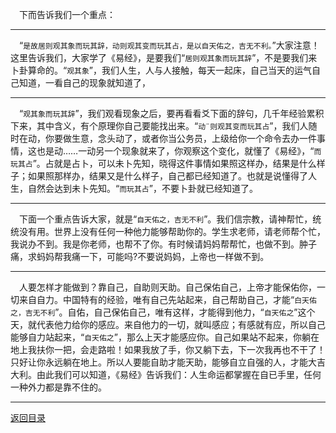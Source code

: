 &emsp;下而告诉我们一个重点：
___
&emsp;“``是故居则观其象而玩其辞，动则观其变而玩其占，是以自天佑之，吉无不利。``”大家注意！这里告诉我们，大家学了《易经》，是要我们“``居则观其象而玩其辞``”，不是要我们来卜卦算命的。“``观其象``”，我们人生，人与人接触，每天一起床，自己当天的运气自己知道，一看自己的现象就知道了，
___
&emsp;“``观其象而玩其辞``”，我们观看现象之后，要再看看爻下面的辞句，几千年经验累积下来，其中含义，有个原理你自己要能找出来。“``动¨则观其变而玩其占``”，我们人随时在动，你要做生意，念头动了，或者你当公务员，上级给你一个命令去办一件事情，这也是动……一动另一个现象就来了，你观察这个变化，就懂了《易经》，“``而玩其占``”。占就是占卜，可以未卜先知，晓得这件事情如果照这样办，结果是什么样子；如果照那样办，结果又是什么样子，自己都已经知道了。也就是说懂得了人生，自然会达到未卜先知。“``而玩其占``”，不要卜卦就已经知道了。
___
&emsp;下面一个重点告诉大家，就是“``自天佑之，吉无不利``”。我们信宗教，请神帮忙，统统没有用。世界上没有任何一种他力能够帮助你的。学生求老师，请老师帮个忙，我说办不到。我是你老师，也帮不了你。有时候请妈妈帮帮忙，也做不到。肿子痛，求蚂妈帮我痛一下，可能吗?不要说妈妈，上帝也一样做不到。
___
&emsp;人要怎样才能做到？靠自己，自助则天助。自己保佑自己，上帝才能保佑你，一切来自自力。中国特有的经验，唯有自己先站起来，自己帮助自己，才能“``白天佑之，吉无不利``”。自佑，自己保佑自己，唯有这样，才能得到他力，“``自天佑之``”这个天，就代表他力给你的感应。来自他力的一切，就叫感应；有感就有应，所以自己能够自力站起来，“``自天佑之``”，那么上天才能感应你。自己如果站不起来，你躺在地上我扶你一把，会走路啦！如果我放了手，你又躺下去，下一次我再也不干了！只好让你永远躺在地上。所以人要能自助才能天助，能够自立自强的人，才能大吉大利。由此我们可以知道，《易经》告诉我们：人生命运都掌握在自已手里，任何一种外力都是靠不住的。
___
[返回目录](../../../master/README.md#目录)